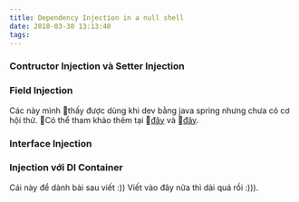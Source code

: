 ```yaml
---
title: Dependency Injection in a null shell
date: 2018-03-30 13:13:40
tags:
---
```

<intro go here>


### Contructor Injection và Setter Injection

### Field Injection 

Các này mình thấy được dùng khi dev bằng java spring nhưng chưa có cơ hội thử. Có thể tham khảo thêm tại [đây](https://kipalog.com/posts/Spring--Ky-1---Dependency-Injection-trong-Spring) và [đây](http://buraktas.com/java-cdi-dependency-injection-example/).

### Interface Injection

### Injection với DI Container

Cái này để dành bài sau viết :)) Viết vào đây nữa thì dài quá rồi :))).